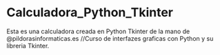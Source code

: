 # Calculadora_Python_Tkinter
Esta es una calculadora creada en Python Tkinter de la mano de @pildorasinformaticas.es //Curso de interfazes graficas con Python y su libreria Tkinter.
